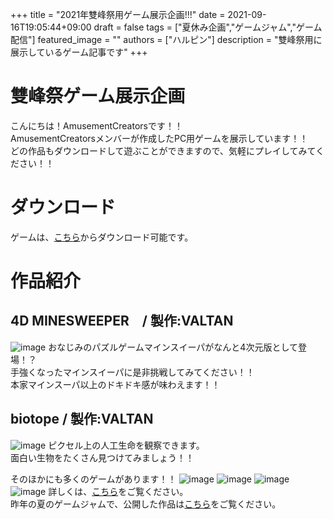 +++
title =  "2021年雙峰祭用ゲーム展示企画!!!"
date = 2021-09-16T19:05:44+09:00
draft = false
tags = ["夏休み企画","ゲームジャム","ゲーム配信"]
featured_image = ""
authors = ["ハルピン"]
description = "雙峰祭用に展示しているゲーム記事です"
+++

# 雙峰祭ゲーム展示企画
こんにちは！AmusementCreatorsです！！  
AmusementCreatorsメンバーが作成したPC用ゲームを展示しています！！  
どの作品もダウンロードして遊ぶことができますので、気軽にプレイしてみてください！！
# ダウンロード
ゲームは、[こちら](https://drive.google.com/drive/folders/1T4aL67kwHVB7nz7fEk3Vxpj-cQIovtTV?usp=sharing)からダウンロード可能です。
# 作品紹介
## 4D MINESWEEPER　/ 製作:VALTAN
![image](/images/article/4dmine.png)
おなじみのパズルゲームマインスイーパがなんと4次元版として登場！？  
手強くなったマインスイーパに是非挑戦してみてください！！  
本家マインスーパ以上のドキドキ感が味わえます！！
## biotope / 製作:VALTAN
![image](/images/article/biotope.png)
ピクセル上の人工生命を観察できます。  
面白い生物をたくさん見つけてみましょう！！
  
そのほかにも多くのゲームがあります！！
![image](/images/sohosai2019/RocketSimulator2020.png)
![image](/images/sohosai2019/Balancer.png)
![image](/images/sohosai2019/Yellowboy'sfunnySTG.png)
![image](/images/sohosai2019/ex2019.png)
詳しくは、[こちら](https://www.amusement-creators.info/news/sohosai2019/)をご覧ください。  
昨年の夏のゲームジャムで、公開した作品は[こちら](https://www.amusement-creators.info/articles/event_2020/20201001/)をご覧ください。
